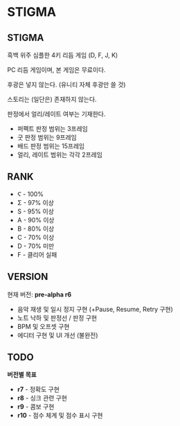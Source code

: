# STIGMA

## STIGMA
흑백 위주 심플한 4키 리듬 게임 (D, F, J, K)

PC 리듬 게임이며, 본 게임은 무료이다.

후광은 넣지 않는다. (유니티 자체 후광만 쓸 것)

스토리는 (일단은) 존재하지 않는다.

판정에서 얼리/레이트 여부는 기재한다.
 * 퍼펙트 판정 범위는 3프레임
 * 굿 판정 범위는 9프레임
 * 배드 판정 범위는 15프레임
 * 얼리, 레이트 범위는 각각 2프레임

## RANK
 * Ϛ - 100%
 * Σ - 97% 이상
 * S - 95% 이상
 * A - 90% 이상
 * B - 80% 이상
 * C - 70% 이상
 * D - 70% 미만
 * F - 클리어 실패

## VERSION
현재 버전: **pre-alpha r6**
 * 음악 재생 및 일시 정지 구현 (+Pause, Resume, Retry 구현)
 * 노트 낙하 및 판정선 / 판정 구현
 * BPM 및 오프셋 구현
 * 에디터 구현 및 UI 개선 (불완전)
## TODO
**버전별 목표**
 * **r7** - 정확도 구현
 * **r8** - 싱크 관련 구현
 * **r9** - 콤보 구현
 * **r10** - 점수 체계 및 점수 표시 구현

